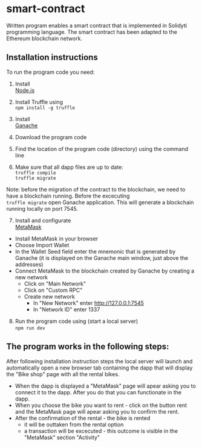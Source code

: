 # smart-contract

Written program enables a smart contract that is implemented in Solidyti programming language. The smart contract has
been adapted to the Ethereum blockchain network.

## Installation instructions
To run the program code you need:

1. Install <br />[Node.js](https://nodejs.org/en/)

2. Install Truffle using
   <br /> `npm install -g truffle` 
   
3. Install <br />[Ganache](https://www.trufflesuite.com/ganache)

4. Download the program code

5. Find the location of the program code (directory) using the command line

6. Make sure that all dapp files are up to date:
   <br /> `truffle compile` 
   <br /> `truffle migrate` 
   
Note: before the migration of the contract to the blockchain, we need to have a blockchain running. Before the excecuting  <br /> `truffle migrate` open Ganache application. This will generate a blockchain running locally on port 7545.

7. Install and configurate <br />[MetaMask](https://metamask.io/)
  * Install MetaMask in your browser
  * Choose Import Wallet
  * In the Wallet Seed field enter the mnemonic that is generated by Ganache (it is displayed on the Ganache main window, just above the addresses)
  * Connect MetaMask to the blockchain created by Ganache by creating a new network
    * Click on "Main Network" 
    * Click on "Custom RPC"
    * Create new network
       * In "New Network" enter http://127.0.0.1:7545
       * In "Network ID" enter 1337
  
8. Run the program code using (start a local server)
   <br /> `npm run dev` 

## The program works in the following steps:

After following installation instruction steps the local server will launch and automatically open a new browser tab containing the dapp that will display the "Bike shop" page with all the rental bikes.
* When the dapp is displayed a "MetaMask" page will apear asking you to connect it to the dapp. After you do that you can functionate in the dapp. 
* When you choose the bike you want to rent - click on the button rent and the MetaMask page will apear asking you to confirm the rent.
* After the confirmation of the rental - the bike is rented
    * it will be outtaken from the rental option
    * a transaction will be excecuted - this outcome is visible in the "MetaMask" section "Activity"
    
